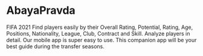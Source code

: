 # AbayaPravda
FIFA 2021
Find players easily by their Overall Rating, Potential, Rating, Age, Positions, Nationality, League, Club, Contract and Skill. Analyze players in detail. Our mobile app is super easy to use. This companion app will be your best guide during the transfer seasons.

